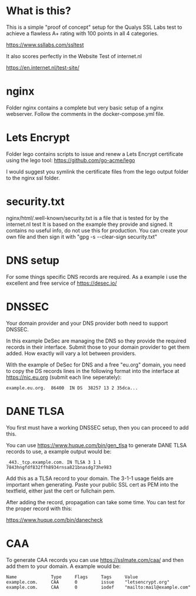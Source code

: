 # What is this?

This is a simple "proof of concept" setup for the Qualys SSL Labs test
to achieve a flawless A+ rating with 100 points in all 4 categories.

https://www.ssllabs.com/ssltest

It also scores perfectly in the Website Test of internet.nl

https://en.internet.nl/test-site/

# nginx

Folder nginx contains a complete but very basic setup of a nginx webserver.
Follow the comments in the docker-compose.yml file.


# Lets Encrypt

Folder lego contains scripts to issue and renew a Lets Encrypt certificate using the lego tool:
https://github.com/go-acme/lego

I would suggest you symlink the certificate files from the lego output folder to the nginx ssl folder.


# security.txt

nginx/html/.well-known/security.txt is a file that is tested for by the internet.nl test
It is based on the example they provide and signed. It contains no useful info, do not use this for production.
You can create your own file and then sign it with "gpg -s --clear-sign security.txt"

# DNS setup

For some things specific DNS records are required. As a example i use the excellent and free service of https://desec.io/


# DNSSEC

Your domain provider and your DNS provider both need to support DNSSEC.

In this example DeSec are managing the DNS so they provide the required records in their interface.
Submit those to your domain provider to get them added. How exactly will vary a lot between providers.

With the example of DeSec for DNS and a free "eu.org" domain, you need to copy the DS records lines in
the following format into the interface at https://nic.eu.org (submit each line seperately):

`example.eu.org.  86400  IN DS  38257 13 2 35dca...`

# DANE TLSA

You first must have a working DNSSEC setup, then you can proceed to add this.

You can use https://www.huque.com/bin/gen_tlsa to generate DANE TLSA records to use, a example output would be:

`_443._tcp.example.com. IN TLSA 3 1 1 7843hngfdf832ffh8934rnsa821bnasdg73he983`

Add this as a TLSA record to your domain. The 3-1-1 usage fields are important when generating.
Paste your public SSL cert as PEM into the textfield, either just the cert or fullchain pem.

After adding the record, propagation can take some time. You can test for the proper record with this:

https://www.huque.com/bin/danecheck

# CAA

To generate CAA records you can use https://sslmate.com/caa/ and then add them to your domain.
A example would be:

```
Name 	         Type     Flags     Tags     Value
example.com.	 CAA	  0         issue    "letsencrypt.org"
example.com.     CAA      0         iodef    "mailto:mail@example.com"
```
